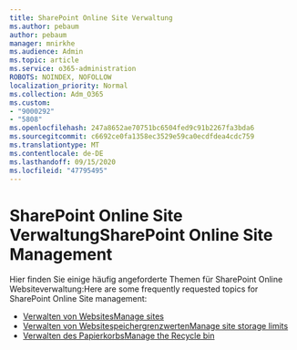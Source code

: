 ```yaml
---
title: SharePoint Online Site Verwaltung
ms.author: pebaum
author: pebaum
manager: mnirkhe
ms.audience: Admin
ms.topic: article
ms.service: o365-administration
ROBOTS: NOINDEX, NOFOLLOW
localization_priority: Normal
ms.collection: Adm_O365
ms.custom:
- "9000292"
- "5808"
ms.openlocfilehash: 247a8652ae70751bc6504fed9c91b2267fa3bda6
ms.sourcegitcommit: c6692ce0fa1358ec3529e59ca0ecdfdea4cdc759
ms.translationtype: MT
ms.contentlocale: de-DE
ms.lasthandoff: 09/15/2020
ms.locfileid: "47795495"
---
```

# <a name="sharepoint-online-site-management"></a><span data-ttu-id="ce3fd-102">SharePoint Online Site Verwaltung</span><span class="sxs-lookup"><span data-stu-id="ce3fd-102">SharePoint Online Site Management</span></span>

<span data-ttu-id="ce3fd-103">Hier finden Sie einige häufig angeforderte Themen für SharePoint Online Websiteverwaltung:</span><span class="sxs-lookup"><span data-stu-id="ce3fd-103">Here are some frequently requested topics for SharePoint Online Site management:</span></span>

- [<span data-ttu-id="ce3fd-104">Verwalten von Websites</span><span class="sxs-lookup"><span data-stu-id="ce3fd-104">Manage sites</span></span>](https://docs.microsoft.com/sharepoint/manage-sites-in-new-admin-center)
- [<span data-ttu-id="ce3fd-105">Verwalten von Websitespeichergrenzwerten</span><span class="sxs-lookup"><span data-stu-id="ce3fd-105">Manage site storage limits</span></span>](https://docs.microsoft.com/sharepoint/manage-site-collection-storage-limits)
- [<span data-ttu-id="ce3fd-106">Verwalten des Papierkorbs</span><span class="sxs-lookup"><span data-stu-id="ce3fd-106">Manage the Recycle bin</span></span>](https://support.microsoft.com/office/8a6c2198-910e-42dc-9a9c-bc5bc4f327da)